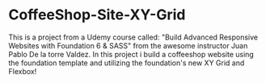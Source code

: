 # CoffeeShop-Site-XY-Grid

This is a project from a Udemy course called: "Build Advanced Responsive Websites with Foundation 6 & SASS" from the awesome instructor Juan Pablo De la torre Valdez. In this project i build a coffeeshop website using the foundation template and utilizing the foundation's new XY Grid and Flexbox!



